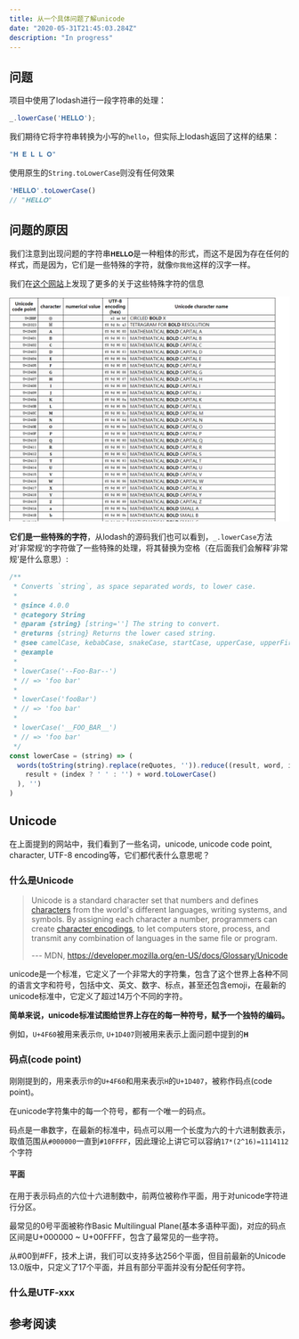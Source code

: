 ```yaml
---
title: 从一个具体问题了解unicode
date: "2020-05-31T21:45:03.284Z"
description: "In progress"
---
```


## 问题
项目中使用了lodash进行一段字符串的处理：
```javascript
_.lowerCase('𝐇𝐄𝐋𝐋𝐎');
```
我们期待它将字符串转换为小写的`hello`，但实际上lodash返回了这样的结果：
```javascript
"𝐇 𝐄 𝐋 𝐋 𝐎"
```
使用原生的`String.toLowerCase`则没有任何效果
```javascript
'𝐇𝐄𝐋𝐋𝐎'.toLowerCase()
// "𝐇𝐄𝐋𝐋𝐎"
```
## 问题的原因

我们注意到出现问题的字符串`𝐇𝐄𝐋𝐋𝐎`是一种粗体的形式，而这不是因为存在任何的样式，而是因为，它们是一些特殊的字符，就像`你我他`这样的汉字一样。

我们在[这个网站](https://unicode-search.net/unicode-namesearch.pl?term=BOLD)上发现了更多的关于这些特殊字符的信息

![image-20200531215839809](./image-20200531215839809.png)



**它们是一些特殊的字符**，从lodash的源码我们也可以看到，`_.lowerCase`方法对’非常规‘的字符做了一些特殊的处理，将其替换为空格（在后面我们会解释’非常规‘是什么意思）:

```javascript
/**
 * Converts `string`, as space separated words, to lower case.
 *
 * @since 4.0.0
 * @category String
 * @param {string} [string=''] The string to convert.
 * @returns {string} Returns the lower cased string.
 * @see camelCase, kebabCase, snakeCase, startCase, upperCase, upperFirst
 * @example
 *
 * lowerCase('--Foo-Bar--')
 * // => 'foo bar'
 *
 * lowerCase('fooBar')
 * // => 'foo bar'
 *
 * lowerCase('__FOO_BAR__')
 * // => 'foo bar'
 */
const lowerCase = (string) => (
  words(toString(string).replace(reQuotes, '')).reduce((result, word, index) => (
    result + (index ? ' ' : '') + word.toLowerCase()
  ), '')
)
```

## Unicode

在上面提到的网站中，我们看到了一些名词，unicode, unicode code point, character, UTF-8 encoding等，它们都代表什么意思呢？

### 什么是Unicode

> Unicode is a standard character set that numbers and defines [characters](https://developer.mozilla.org/en-US/docs/Glossary/Character) from the world's different languages, writing systems, and symbols. By assigning each character a number, programmers can create [character encodings](https://developer.mozilla.org/en-US/docs/Glossary/Character_encoding), to let computers store, process, and transmit any combination of languages in the same file or program. 
>
>  --- MDN, https://developer.mozilla.org/en-US/docs/Glossary/Unicode

unicode是一个标准，它定义了一个非常大的字符集，包含了这个世界上各种不同的语言文字和符号，包括中文、英文、数字、标点，甚至还包含emoji，在最新的unicode标准中，它定义了超过14万个不同的字符。

**简单来说，unicode标准试图给世界上存在的每一种符号，赋予一个独特的编码。**

例如，`U+4F60`被用来表示`你`, `U+1D407`则被用来表示上面问题中提到的`𝐇`

### 码点(code point)

刚刚提到的，用来表示`你`的`U+4F60`和用来表示`H`的`U+1D407`，被称作码点(code point)。

在unicode字符集中的每一个符号，都有一个唯一的码点。

码点是一串数字，在最新的标准中，码点可以用一个长度为六的十六进制数表示，取值范围从`#000000`一直到`#10FFFF`，因此理论上讲它可以容纳`17*(2^16)=1114112`个字符

#### 平面

在用于表示码点的六位十六进制数中，前两位被称作平面，用于对unicode字符进行分区。

最常见的0号平面被称作Basic Multilingual Plane(基本多语种平面)，对应的码点区间是U+000000 ~ U+00FFFF，包含了最常见的一些字符。

从#00到#FF，技术上讲，我们可以支持多达256个平面，但目前最新的Unicode 13.0版中，只定义了17个平面，并且有部分平面并没有分配任何字符。

### 什么是UTF-xxx



## 参考阅读

